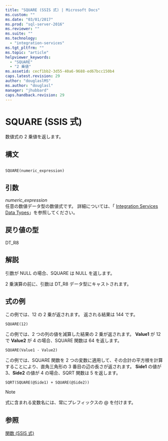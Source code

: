 ```yaml
---
title: "SQUARE (SSIS 式) | Microsoft Docs"
ms.custom: ""
ms.date: "03/01/2017"
ms.prod: "sql-server-2016"
ms.reviewer: ""
ms.suite: ""
ms.technology: 
  - "integration-services"
ms.tgt_pltfrm: ""
ms.topic: "article"
helpviewer_keywords: 
  - "SQUARE"
  - "2 乗値"
ms.assetid: cecf1bb2-3d55-40a6-9688-ed67bcc150b4
caps.latest.revision: 29
author: "douglaslMS"
ms.author: "douglasl"
manager: "jhubbard"
caps.handback.revision: 29
---
```

# SQUARE (SSIS 式)
  数値式の 2 乗値を返します。  
  
## 構文  
  
```  
  
SQUARE(numeric_expression)  
```  
  
## 引数  
 *numeric_expression*  
 任意の数値データ型の数値式です。 詳細については、「 [Integration Services Data Types](../../integration-services/data-flow/integration-services-data-types.md)」を参照してください。  
  
## 戻り値の型  
 DT_R8  
  
## 解説  
 引数が NULL の場合、SQUARE は NULL を返します。  
  
 2 乗演算の前に、引数は DT_R8 データ型にキャストされます。  
  
## 式の例  
 この例では、12 の 2 乗が返されます。 返される結果は 144 です。  
  
```  
SQUARE(12)  
```  
  
 この例では、2 つの列の値を減算した結果の 2 乗が返されます。 **Value1** が 12 で **Value2** が 4 の場合、SQUARE 関数は 64 を返します。  
  
```  
SQUARE(Value1 - Value2)  
```  
  
 この例では、SQUARE 関数を 2 つの変数に適用して、その合計の平方根を計算することにより、直角三角形の 3 番目の辺の長さが返されます。 **Side1** の値が 3、**Side2** の値が 4 の場合、SQRT 関数は 5 を返します。  
  
```  
SQRT(SQUARE(@Side1) + SQUARE(@Side2))  
```  
  
> [!NOTE]  
>  式に含まれる変数名には、常にプレフィックスの @ を付けます。  
  
## 参照  
 [関数 &#40;SSIS 式&#41;](../../integration-services/expressions/functions-ssis-expression.md)  
  
  